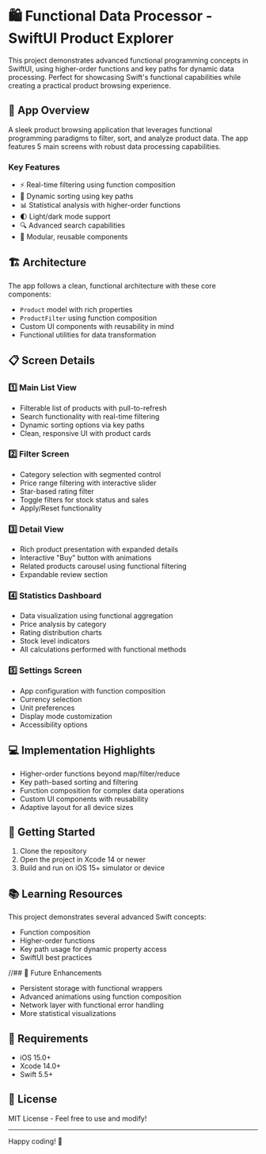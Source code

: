 # 🛍️ Functional Data Processor - SwiftUI Product Explorer

This project demonstrates advanced functional programming concepts in SwiftUI, using higher-order functions and key paths for dynamic data processing. Perfect for showcasing Swift's functional capabilities while creating a practical product browsing experience.

## 📱 App Overview

A sleek product browsing application that leverages functional programming paradigms to filter, sort, and analyze product data. The app features 5 main screens with robust data processing capabilities.

### Key Features

- ⚡ Real-time filtering using function composition
- 🔄 Dynamic sorting using key paths
- 📊 Statistical analysis with higher-order functions
- 🌓 Light/dark mode support
- 🔍 Advanced search capabilities
- 🧩 Modular, reusable components

## 🏗️ Architecture

The app follows a clean, functional architecture with these core components:

- `Product` model with rich properties
- `ProductFilter` using function composition
- Custom UI components with reusability in mind
- Functional utilities for data transformation

## 📋 Screen Details

### 1️⃣ Main List View
- Filterable list of products with pull-to-refresh
- Search functionality with real-time filtering
- Dynamic sorting options via key paths
- Clean, responsive UI with product cards

### 2️⃣ Filter Screen
- Category selection with segmented control
- Price range filtering with interactive slider
- Star-based rating filter
- Toggle filters for stock status and sales
- Apply/Reset functionality

### 3️⃣ Detail View
- Rich product presentation with expanded details
- Interactive "Buy" button with animations
- Related products carousel using functional filtering
- Expandable review section

### 4️⃣ Statistics Dashboard
- Data visualization using functional aggregation
- Price analysis by category
- Rating distribution charts
- Stock level indicators
- All calculations performed with functional methods

### 5️⃣ Settings Screen
- App configuration with function composition
- Currency selection
- Unit preferences
- Display mode customization
- Accessibility options

## 💻 Implementation Highlights

- Higher-order functions beyond map/filter/reduce
- Key path-based sorting and filtering
- Function composition for complex data operations
- Custom UI components with reusability
- Adaptive layout for all device sizes

## 🚀 Getting Started

1. Clone the repository
2. Open the project in Xcode 14 or newer
3. Build and run on iOS 15+ simulator or device

## 📚 Learning Resources

This project demonstrates several advanced Swift concepts:

- Function composition
- Higher-order functions
- Key path usage for dynamic property access
- SwiftUI best practices

//## 🔮 Future Enhancements

- Persistent storage with functional wrappers
- Advanced animations using function composition
- Network layer with functional error handling
- More statistical visualizations

## 🔧 Requirements

- iOS 15.0+
- Xcode 14.0+
- Swift 5.5+

## 📝 License

MIT License - Feel free to use and modify!

---

Happy coding! 🚀
